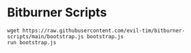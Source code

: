 # Bitburner Scripts

```
wget https://raw.githubusercontent.com/evil-tim/bitburner-scripts/main/bootstrap.js bootstrap.js
run bootstrap.js
```
